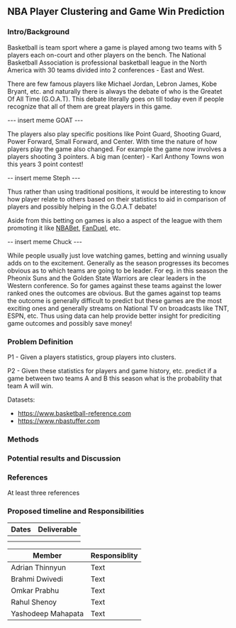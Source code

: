 ## NBA Player Clustering and Game Win Prediction

### Intro/Background

Basketball is team sport where a game is played among two teams with 5 players each on-court and other players on the bench. The National Basketball Association is professional basketball league in the North America with 30 teams divided into 2 conferences - East and West.

There are few famous players like Michael Jordan, Lebron James, Kobe Bryant, etc. and naturally there is always the debate of who is the Greatet Of All Time (G.O.A.T). This debate literally goes on till today even if people recognize that all of them are great players in this game. 

--- insert meme GOAT --- 

The players also play specific positions like Point Guard, Shooting Guard, Power Forward, Small Forward, and Center. With time the nature of how players play the game also changed. For example the game now involves a players shooting 3 pointers. A big man (center) - Karl Anthony Towns won this years 3 point contest! 

-- insert meme Steph ---

Thus rather than using traditional positions, it would be interesting to know how player relate to others based on their statistics to aid in comparison of players and possibly helping in the G.O.A.T debate!     

Aside from this betting on games is also a aspect of the league with them promoting it like [NBABet](https://www.nba.com/nbabet), [FanDuel](https://www.fanduel.com/tnt), etc.

-- insert meme Chuck ---

While people usually just love watching games, betting and winning usually adds on to the excitement. Generally as the season progresses its becomes obvious as to which teams are going to be leader. For eg. in this season the Pheonix Suns and the Golden State Warriors are clear leaders in the Western conference. So for games against these teams against the lower ranked ones the outcomes are obvious. But the games against top teams the outcome is generally difficult to predict but these games are the most exciting ones and generally streams on National TV on broadcasts like TNT, ESPN, etc. Thus using data can help provide better insight for prediciting game outcomes and possibly save money!

### Problem Definition

P1 - Given a players statistics, group players into clusters. 

P2 - Given these statistics for players and game history, etc. predict if a game between two teams A and B this season what is the probability that team A will win. 

Datasets:
- https://www.basketball-reference.com
- https://www.nbastuffer.com

### Methods

### Potential results and Discussion

### References 
At least three references

### Proposed timeline and Responsibilities

| Dates       | Deliverable |
| ----------- | ----------- |
|             |             |
|             |             |


| Member             | Responsiblity |
| ------------------ | ------------- |
| Adrian Thinnyun    | Text          |
| Brahmi Dwivedi     | Text          |
| Omkar Prabhu       | Text          |
| Rahul Shenoy       | Text          |
| Yashodeep Mahapata | Text          |




